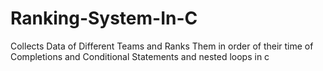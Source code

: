 # Ranking-System-In-C
Collects Data of Different Teams and Ranks Them in order of their time of Completions and Conditional Statements and nested loops in c

